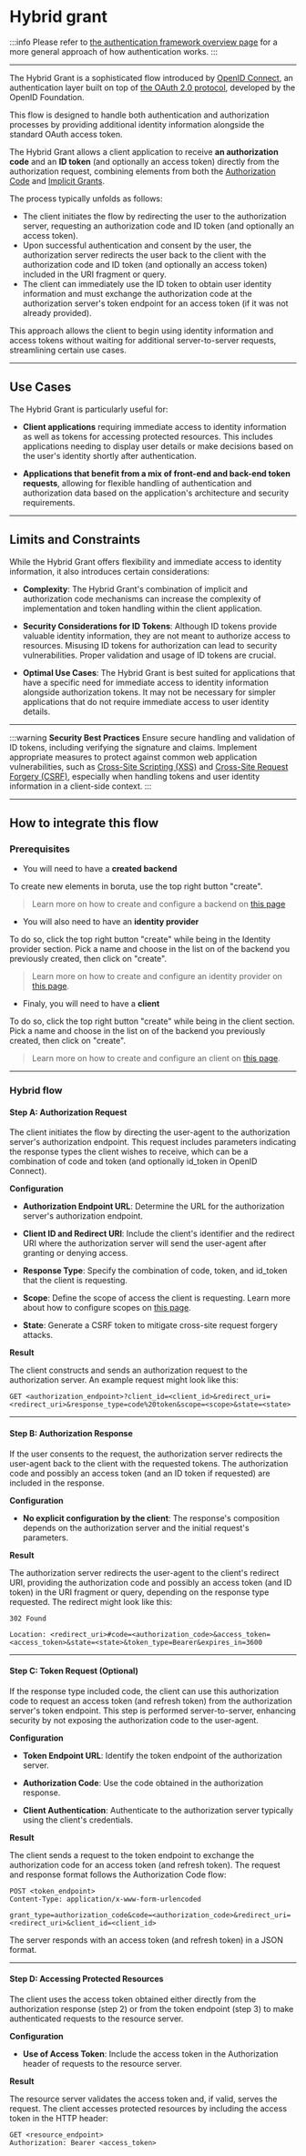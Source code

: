 # Hybrid grant

:::info
Please refer to [the authentication framework overview page](/auth-framework-overview.md) for a more general approach of how authentication works.
:::

---

The Hybrid Grant is a sophisticated flow introduced by [OpenID Connect](https://openid.net/developers/how-connect-works/), an authentication layer built on top of [the OAuth 2.0 protocol](https://www.rfc-editor.org/rfc/rfc6749#), developed by the OpenID Foundation.

This flow is designed to handle both authentication and authorization processes by providing additional identity information alongside the standard OAuth access token.

The Hybrid Grant allows a client application to receive **an authorization code** and an **ID token** (and optionally an access token) directly from the authorization request, combining elements from both the [Authorization Code](/code-grant.md) and [Implicit Grants](/implicit-grant.md).

The process typically unfolds as follows:

* The client initiates the flow by redirecting the user to the authorization server, requesting an authorization code and ID token (and optionally an access token).
* Upon successful authentication and consent by the user, the authorization server redirects the user back to the client with the authorization code and ID token (and optionally an access token) included in the URI fragment or query.
* The client can immediately use the ID token to obtain user identity information and must exchange the authorization code at the authorization server's token endpoint for an access token (if it was not already provided).

This approach allows the client to begin using identity information and access tokens without waiting for additional server-to-server requests, streamlining certain use cases.

---

## Use Cases

The Hybrid Grant is particularly useful for:

* **Client applications** requiring immediate access to identity information as well as tokens for accessing protected resources. This includes applications needing to display user details or make decisions based on the user's identity shortly after authentication.

* **Applications that benefit from a mix of front-end and back-end token requests**, allowing for flexible handling of authentication and authorization data based on the application's architecture and security requirements.

---

## Limits and Constraints

While the Hybrid Grant offers flexibility and immediate access to identity information, it also introduces certain considerations:

* **Complexity**: The Hybrid Grant's combination of implicit and authorization code mechanisms can increase the complexity of implementation and token handling within the client application.

* **Security Considerations for ID Tokens**: Although ID tokens provide valuable identity information, they are not meant to authorize access to resources. Misusing ID tokens for authorization can lead to security vulnerabilities. Proper validation and usage of ID tokens are crucial.

* **Optimal Use Cases**: The Hybrid Grant is best suited for applications that have a specific need for immediate access to identity information alongside authorization tokens. It may not be necessary for simpler applications that do not require immediate access to user identity details.

---

:::warning
**Security Best Practices**
Ensure secure handling and validation of ID tokens, including verifying the signature and claims. Implement appropriate measures to protect against common web application vulnerabilities, such as [Cross-Site Scripting (XSS)](https://en.wikipedia.org/wiki/Cross-site_scripting) and [Cross-Site Request Forgery (CSRF)](https://en.wikipedia.org/wiki/Cross-site_request_forgery), especially when handling tokens and user identity information in a client-side context.
:::

---

## How to integrate this flow

### Prerequisites

* You will need to have a **created backend**

To create new elements in boruta, use the top right button "create".

> Learn more on how to create and configure a backend on [this page](provider-configuration/configure-backends)

* You will also need to have an **identity provider**

To do so, click the top right button "create" while being in the Identity provider section.
Pick a name and choose in the list on of the backend you previously created, then click on "create".

> Learn more on how to create and configure an identity provider on [this page](provider-configuration/configure-identity-providers).

* Finaly, you will need to have a **client**

To do so, click the top right button "create" while being in the client section.
Pick a name and choose in the list on of the backend you previously created, then click on "create".

> Learn more on how to create and configure an client on [this page](provider-configuration/configure-clients).

---

### Hybrid flow

#### Step A: Authorization Request

The client initiates the flow by directing the user-agent to the authorization server's authorization endpoint. This request includes parameters indicating the response types the client wishes to receive, which can be a combination of code and token (and optionally id_token in OpenID Connect).

**Configuration**

* **Authorization Endpoint URL**: Determine the URL for the authorization server's authorization endpoint.

* **Client ID and Redirect URI**: Include the client's identifier and the redirect URI where the authorization server will send the user-agent after granting or denying access.

* **Response Type**: Specify the combination of code, token, and id_token that the client is requesting.

* **Scope**: Define the scope of access the client is requesting.
Learn more about how to configure scopes on [this page](https://developers.boruta.patatoid.fr/docs/provider-configuration/configure-scopes).

* **State**: Generate a CSRF token to mitigate cross-site request forgery attacks.

**Result**

The client constructs and sends an authorization request to the authorization server.
An example request might look like this:

```
GET <authorization_endpoint>?client_id=<client_id>&redirect_uri=<redirect_uri>&response_type=code%20token&scope=<scope>&state=<state>
```

---

#### Step B: Authorization Response

If the user consents to the request, the authorization server redirects the user-agent back to the client with the requested tokens.
The authorization code and possibly an access token (and an ID token if requested) are included in the response.

**Configuration**

* **No explicit configuration by the client**: The response's composition depends on the authorization server and the initial request's parameters.

**Result**

The authorization server redirects the user-agent to the client's redirect URI, providing the authorization code and possibly an access token (and ID token) in the URI fragment or query, depending on the response type requested. The redirect might look like this:

```
302 Found

Location: <redirect_uri>#code=<authorization_code>&access_token=<access_token>&state=<state>&token_type=Bearer&expires_in=3600
```

---

#### Step C: Token Request (Optional)

If the response type included code, the client can use this authorization code to request an access token (and refresh token) from the authorization server's token endpoint. This step is performed server-to-server, enhancing security by not exposing the authorization code to the user-agent.

**Configuration**

* **Token Endpoint URL**: Identify the token endpoint of the authorization server.

* **Authorization Code**: Use the code obtained in the authorization response.

* **Client Authentication**: Authenticate to the authorization server typically using the client's credentials.

**Result**

The client sends a request to the token endpoint to exchange the authorization code for an access token (and refresh token).
The request and response format follows the Authorization Code flow:

```
POST <token_endpoint>
Content-Type: application/x-www-form-urlencoded

grant_type=authorization_code&code=<authorization_code>&redirect_uri=<redirect_uri>&client_id=<client_id>
```

The server responds with an access token (and refresh token) in a JSON format.

---

#### Step D: Accessing Protected Resources

The client uses the access token obtained either directly from the authorization response (step 2) or from the token endpoint (step 3) to make authenticated requests to the resource server.

**Configuration**

* **Use of Access Token**: Include the access token in the Authorization header of requests to the resource server.

**Result**

The resource server validates the access token and, if valid, serves the request. The client accesses protected resources by including the access token in the HTTP header:

```
GET <resource_endpoint>
Authorization: Bearer <access_token>
```
